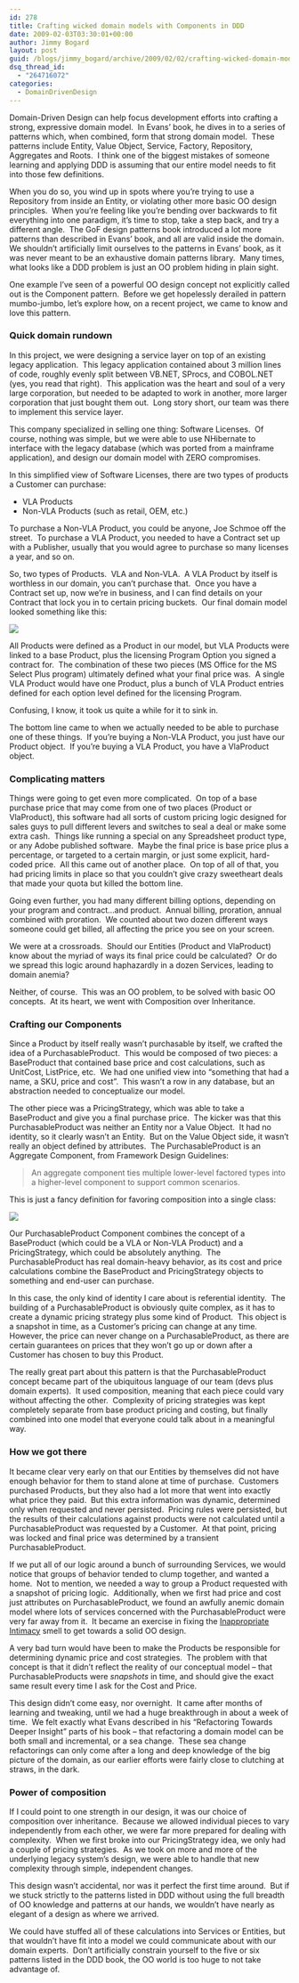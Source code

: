 ```yaml
---
id: 278
title: Crafting wicked domain models with Components in DDD
date: 2009-02-03T03:30:01+00:00
author: Jimmy Bogard
layout: post
guid: /blogs/jimmy_bogard/archive/2009/02/02/crafting-wicked-domain-models-with-components-in-ddd.aspx
dsq_thread_id:
  - "264716072"
categories:
  - DomainDrivenDesign
---
```

Domain-Driven Design can help focus development efforts into crafting a strong, expressive domain model.&#160; In Evans’ book, he dives in to a series of patterns which, when combined, form that strong domain model.&#160; These patterns include Entity, Value Object, Service, Factory, Repository, Aggregates and Roots.&#160; I think one of the biggest mistakes of someone learning and applying DDD is assuming that our entire model needs to fit into those few definitions.

When you do so, you wind up in spots where you’re trying to use a Repository from inside an Entity, or violating other more basic OO design principles.&#160; When you’re feeling like you’re bending over backwards to fit everything into one paradigm, it’s time to stop, take a step back, and try a different angle.&#160; The GoF design patterns book introduced a lot more patterns than described in Evans’ book, and all are valid inside the domain.&#160; We shouldn’t artificially limit ourselves to the patterns in Evans’ book, as it was never meant to be an exhaustive domain patterns library.&#160; Many times, what looks like a DDD problem is just an OO problem hiding in plain sight.

One example I’ve seen of a powerful OO design concept not explicitly called out is the Component pattern.&#160; Before we get hopelessly derailed in pattern mumbo-jumbo, let’s explore how, on a recent project, we came to know and love this pattern.

### Quick domain rundown

In this project, we were designing a service layer on top of an existing legacy application.&#160; This legacy application contained about 3 million lines of code, roughly evenly split between VB.NET, SProcs, and COBOL.NET (yes, you read that right).&#160; This application was the heart and soul of a very large corporation, but needed to be adapted to work in another, more larger corporation that just bought them out.&#160; Long story short, our team was there to implement this service layer.

This company specialized in selling one thing: Software Licenses.&#160; Of course, nothing was simple, but we were able to use NHibernate to interface with the legacy database (which was ported from a mainframe application), and design our domain model with ZERO compromises.

In this simplified view of Software Licenses, there are two types of products a Customer can purchase:

  * VLA Products
  * Non-VLA Products (such as retail, OEM, etc.)

To purchase a Non-VLA Product, you could be anyone, Joe Schmoe off the street.&#160; To purchase a VLA Product, you needed to have a Contract set up with a Publisher, usually that you would agree to purchase so many licenses a year, and so on.

So, two types of Products.&#160; VLA and Non-VLA.&#160; A VLA Product by itself is worthless in our domain, you can’t purchase that.&#160; Once you have a Contract set up, now we’re in business, and I can find details on your Contract that lock you in to certain pricing buckets.&#160; Our final domain model looked something like this:

 ![](http://grabbagoftimg.s3.amazonaws.com/VolLicExample.png)

All Products were defined as a Product in our model, but VLA Products were linked to a base Product, plus the licensing Program Option you signed a contract for.&#160; The combination of these two pieces (MS Office for the MS Select Plus program) ultimately defined what your final price was.&#160; A single VLA Product would have one Product, plus a bunch of VLA Product entries defined for each option level defined for the licensing Program.

Confusing, I know, it took us quite a while for it to sink in.

The bottom line came to when we actually needed to be able to purchase one of these things.&#160; If you’re buying a Non-VLA Product, you just have our Product object.&#160; If you’re buying a VLA Product, you have a VlaProduct object.

### 

### Complicating matters

Things were going to get even more complicated.&#160; On top of a base purchase price that may come from one of two places (Product or VlaProduct), this software had all sorts of custom pricing logic designed for sales guys to pull different levers and switches to seal a deal or make some extra cash.&#160; Things like running a special on any Spreadsheet product type, or any Adobe published software.&#160; Maybe the final price is base price plus a percentage, or targeted to a certain margin, or just some explicit, hard-coded price.&#160; All this came out of another place.&#160; On top of all of that, you had pricing limits in place so that you couldn’t give crazy sweetheart deals that made your quota but killed the bottom line.

Going even further, you had many different billing options, depending on your program and contract…and product.&#160; Annual billing, proration, annual combined with proration.&#160; We counted about two dozen different ways someone could get billed, all affecting the price you see on your screen.

We were at a crossroads.&#160; Should our Entities (Product and VlaProduct) know about the myriad of ways its final price could be calculated?&#160; Or do we spread this logic around haphazardly in a dozen Services, leading to domain anemia?

Neither, of course.&#160; This was an OO problem, to be solved with basic OO concepts.&#160; At its heart, we went with Composition over Inheritance.

### Crafting our Components

Since a Product by itself really wasn’t purchasable by itself, we crafted the idea of a PurchasableProduct.&#160; This would be composed of two pieces: a BaseProduct that contained base price and cost calculations, such as UnitCost, ListPrice, etc.&#160; We had one unified view into “something that had a name, a SKU, price and cost”.&#160; This wasn’t a row in any database, but an abstraction needed to conceptualize our model.

The other piece was a PricingStrategy, which was able to take a BaseProduct and give you a final purchase price.&#160; The kicker was that this PurchasableProduct was neither an Entity nor a Value Object.&#160; It had no identity, so it clearly wasn’t an Entity.&#160; But on the Value Object side, it wasn’t really an object defined by attributes.&#160; The PurchasableProduct is an Aggregate Component, from Framework Design Guidelines:

> An aggregate component ties multiple lower-level factored types into a higher-level component to support common scenarios.

This is just a fancy definition for favoring composition into a single class:

 ![](http://grabbagoftimg.s3.amazonaws.com/VolLicExample2.png)

Our PurchasableProduct Component combines the concept of a BaseProduct (which could be a VLA or Non-VLA Product) and a PricingStrategy, which could be absolutely anything.&#160; The PurchasableProduct has real domain-heavy behavior, as its cost and price calculations combine the BaseProduct and PricingStrategy objects to something and end-user can purchase.

In this case, the only kind of identity I care about is referential identity.&#160; The building of a PurchasableProduct is obviously quite complex, as it has to create a dynamic pricing strategy plus some kind of Product.&#160; This object is a snapshot in time, as a Customer’s pricing can change at any time.&#160; However, the price can never change on a PurchasableProduct, as there are certain guarantees on prices that they won’t go up or down after a Customer has chosen to buy this Product.

The really great part about this pattern is that the PurchasableProduct concept became part of the ubiquitous language of our team (devs plus domain experts).&#160; It used composition, meaning that each piece could vary without affecting the other.&#160; Complexity of pricing strategies was kept completely separate from base product pricing and costing, but finally combined into one model that everyone could talk about in a meaningful way.

### 

### How we got there

It became clear very early on that our Entities by themselves did not have enough behavior for them to stand alone at time of purchase.&#160; Customers purchased Products, but they also had a lot more that went into exactly what price they paid.&#160; But this extra information was dynamic, determined only when requested and never persisted.&#160; Pricing rules were persisted, but the results of their calculations against products were not calculated until a PurchasableProduct was requested by a Customer.&#160; At that point, pricing was locked and final price was determined by a transient PurchasableProduct.

If we put all of our logic around a bunch of surrounding Services, we would notice that groups of behavior tended to clump together, and wanted a home.&#160; Not to mention, we needed a way to group a Product requested with a snapshot of pricing logic.&#160; Additionally, when we first had price and cost just attributes on PurchasableProduct, we found an awfully anemic domain model where lots of services concerned with the PurchasableProduct were very far away from it.&#160; It became an exercise in fixing the [Inappropriate Intimacy](http://wiki.java.net/bin/view/People/SmellsToRefactorings) smell to get towards a solid OO design.

A very bad turn would have been to make the Products be responsible for determining dynamic price and cost strategies.&#160; The problem with that concept is that it didn’t reflect the reality of our conceptual model – that PurchasableProducts were _snapshots_ in time, and should give the exact same result every time I ask for the Cost and Price.

This design didn’t come easy, nor overnight.&#160; It came after months of learning and tweaking, until we had a huge breakthrough in about a week of time.&#160; We felt exactly what Evans described in his “Refactoring Towards Deeper Insight” parts of his book – that refactoring a domain model can be both small and incremental, or a sea change.&#160; These sea change refactorings can only come after a long and deep knowledge of the big picture of the domain, as our earlier efforts were fairly close to clutching at straws, in the dark.

### Power of composition

If I could point to one strength in our design, it was our choice of composition over inheritance.&#160; Because we allowed individual pieces to vary independently from each other, we were far more prepared for dealing with complexity.&#160; When we first broke into our PricingStrategy idea, we only had a couple of pricing strategies.&#160; As we took on more and more of the underlying legacy system’s design, we were able to handle that new complexity through simple, independent changes.

This design wasn’t accidental, nor was it perfect the first time around.&#160; But if we stuck strictly to the patterns listed in DDD without using the full breadth of OO knowledge and patterns at our hands, we wouldn’t have nearly as elegant of a design as where we arrived.

We could have stuffed all of these calculations into Services or Entities, but that wouldn’t have fit into a model we could communicate about with our domain experts.&#160; Don’t artificially constrain yourself to the five or six patterns listed in the DDD book, the OO world is too huge to not take advantage of.